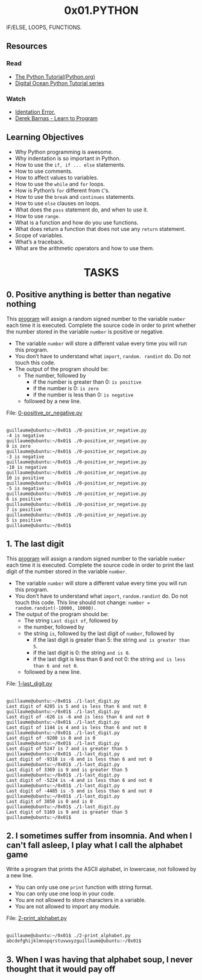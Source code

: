 <h1 align="center">0x01.PYTHON</h1>
IF/ELSE, LOOPS, FUNCTIONS.
<h2>Resources</h2>

<h3>Read</h3>
<ul>
  <li><a href="https://docs.python.org/3/tutorial/index.html">The Python Tutorial(Python.org)</a></li>
  <li><a href="https://www.digitalocean.com/community/tutorials/how-to-write-your-first-python-3-program">Digital Ocean Python Tutorial series</a></li>
</ul>

<h3>Watch</h3>
<ul>
<li><a href="https://www.youtube.com/watch?v=1QXOd2ZQs-Q">Identation Error.</a></li>
  <li><a href="https://www.youtube.com/playlist?list=PLGLfVvz_LVvTn3cK5e6LjhgGiSeVlIRwt">Derek Barnas - Learn to Program</a></li>
</ul>

<h2>Learning Objectives</h2>
<ul>
<li>Why Python programming is awesome.</li>
<li>Why indentation is so important in Python.</li>
<li>How to use the <code>if, if ... else</code> statements.</li>
<li>How to use comments.</li>
<li>How to affect values to variables.</li>
<li>How to use the <code>while</code> and <code>for</code> loops.</li>
<li>How is Python’s <code>for</code> different from <code>C</code>‘s.</li>
<li>How to use the <code>break</code> and <code>continues</code> statements.</li>
<li>How to use <code>else</code> clauses on loops.</li>
<li>What does the <code>pass</code> statement do, and when to use it.</li>
<li>How to use <code>range</code>.</li>
<li>What is a function and how do you use functions.</li>
<li>What does return a function that does not use any <code>return</code> statement.</li>
<li>Scope of variables.</li>
<li>What’s a traceback.</li>
<li>What are the arithmetic operators and how to use them.</li>
</ul>

<h1 align="center">TASKS</h1>

<h2>0. Positive anything is better than negative nothing</h2>
This <a href="https://github.com/holbertonschool/0x01.py/blob/master/0-positive_or_negative_py">program</a> will assign a random signed number to the variable <code>number</code> each time it is executed. Complete the source code in order to print whether the number stored in the variable <code>number</code> is positive or negative.
<ul>
  <li>The variable <code>number</code> will store a different value every time you will run this program.</li>
  <li>You don’t have to understand what <code>import</code>, <code>random. randint</code> do. Do not touch this code.</li>
  <li>
    The output of the program should be:
    <ul>
      <li>
        The number, followed by 
        <ul>
          <li>if the number is greater than 0: <code>is positive</code></li>
          <li>if the number is 0: <code>is zero</code></li>
          <li>if the number is less than 0: <code>is negative</code></li>
        </ul>
      </li>
      <li>followed by a new line.</li>
    </ul>
  </li>
</ul>
File: <a href="https://github.com/GM-Samuelstein/alx-higher_level_programming/blob/master/0x01-python-if_else_loops_functions/0-positive_or_negative.py">0-positive_or_negative.py</a> <br><br>

```
guillaume@ubuntu:~/0x01$ ./0-positive_or_negative.py 
-4 is negative
guillaume@ubuntu:~/0x01$ ./0-positive_or_negative.py 
0 is zero
guillaume@ubuntu:~/0x01$ ./0-positive_or_negative.py 
-3 is negative
guillaume@ubuntu:~/0x01$ ./0-positive_or_negative.py 
-10 is negative
guillaume@ubuntu:~/0x01$ ./0-positive_or_negative.py 
10 is positive
guillaume@ubuntu:~/0x01$ ./0-positive_or_negative.py 
-5 is negative
guillaume@ubuntu:~/0x01$ ./0-positive_or_negative.py 
6 is positive
guillaume@ubuntu:~/0x01$ ./0-positive_or_negative.py 
7 is positive
guillaume@ubuntu:~/0x01$ ./0-positive_or_negative.py 
5 is positive
guillaume@ubuntu:~/0x01$ 
```

<h2>1. The last digit</h2>
This <a href="https://github.com/holbertonschool/0x01.py/blob/master/1-last_digit_py">program</a> will assign a random signed number to the variable <code>number</code> each time it is executed. Complete the source code in order to print the last digit of the number stored in the variable <code>number</code>. <br>
<ul>
  <li>The variable <code>number</code> will store a different value every time you will run this program.</li>
  <li>You don’t have to understand what <code>import</code>, <code>random.randint</code> do. Do not touch this code. This line should not change: <code>number = random.randint(-10000, 10000).</code></li>
  <li>The output of the program should be:
    <ul>
      <li>The string <code>Last digit of</code>, followed by</li>
      <li>the number, followed by</li>
      <li>the string <code>is</code>, followed by the last digit of <code>number</code>, followed by
        <ul>
          <li>if the last digit is greater than 5: the string <code>and is greater than 5</code>.</li>
          <li>if the last digit is 0: the string <code>and is 0</code>.</li>
          <li>if the last digit is less than 6 and not 0: the string <code>and is less than 6 and not 0</code>.</li>
        </ul>
      </li>
      <li>followed by a new line.</li>
    </ul>
  </li>
</ul>
File: <a href="https://github.com/GM-Samuelstein/alx-higher_level_programming/blob/master/0x01-python-if_else_loops_functions/1-last_digit.py">1-last_digit.py</a> <br><br>

```
guillaume@ubuntu:~/0x01$ ./1-last_digit.py
Last digit of 4205 is 5 and is less than 6 and not 0
guillaume@ubuntu:~/0x01$ ./1-last_digit.py
Last digit of -626 is -6 and is less than 6 and not 0
guillaume@ubuntu:~/0x01$ ./1-last_digit.py
Last digit of 1144 is 4 and is less than 6 and not 0
guillaume@ubuntu:~/0x01$ ./1-last_digit.py
Last digit of -9200 is 0 and is 0
guillaume@ubuntu:~/0x01$ ./1-last_digit.py
Last digit of 5247 is 7 and is greater than 5
guillaume@ubuntu:~/0x01$ ./1-last_digit.py
Last digit of -9318 is -8 and is less than 6 and not 0
guillaume@ubuntu:~/0x01$ ./1-last_digit.py
Last digit of 3369 is 9 and is greater than 5
guillaume@ubuntu:~/0x01$ ./1-last_digit.py
Last digit of -5224 is -4 and is less than 6 and not 0
guillaume@ubuntu:~/0x01$ ./1-last_digit.py
Last digit of -4485 is -5 and is less than 6 and not 0
guillaume@ubuntu:~/0x01$ ./1-last_digit.py
Last digit of 3850 is 0 and is 0
guillaume@ubuntu:~/0x01$ ./1-last_digit.py
Last digit of 5169 is 9 and is greater than 5
guillaume@ubuntu:~/0x01$ 
```

<h2>2. I sometimes suffer from insomnia. And when I can't fall asleep, I play what I call the alphabet game</h2>
Write a program that prints the ASCII alphabet, in lowercase, not followed by a new line.
<ul>
  <li>You can only use one <code>print</code> function with string format.</li>
  <li>You can only use one loop in your code.</li>
  <li>You are not allowed to store characters in a variable.</li>
  <li>You are not allowed to import any module.</li>
</ul>  
File: <a href="https://github.com/GM-Samuelstein/alx-higher_level_programming/blob/master/0x01-python-if_else_loops_functions/2-print_alphabet.py">2-print_alphabet.py</a> <br><br>

```
guillaume@ubuntu:~/0x01$ ./2-print_alphabet.py
abcdefghijklmnopqrstuvwxyzguillaume@ubuntu:~/0x01$
```

<h2>3. When I was having that alphabet soup, I never thought that it would pay off</h2>
